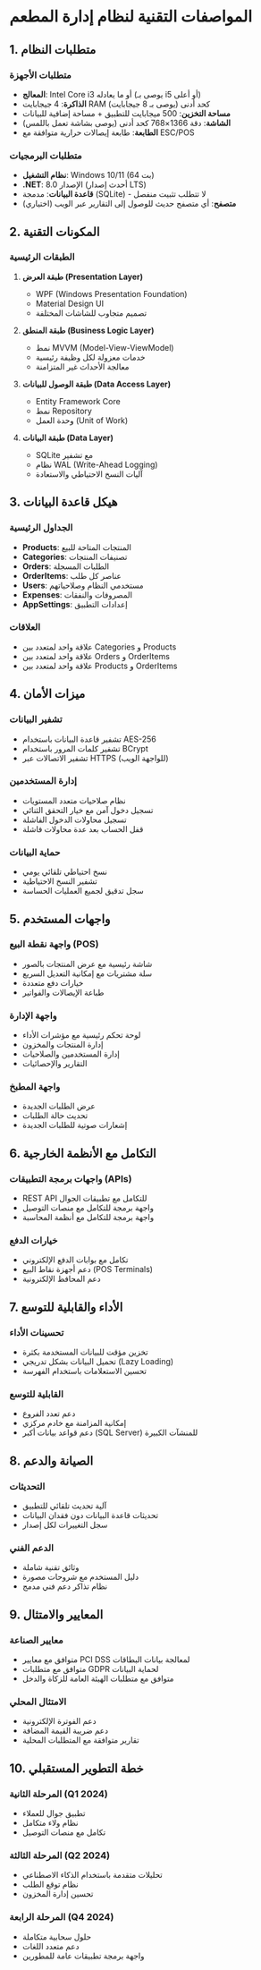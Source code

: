 # المواصفات التقنية لنظام إدارة المطعم

## 1. متطلبات النظام

### متطلبات الأجهزة
- **المعالج**: Intel Core i3 أو ما يعادله (يوصى بـ i5 أو أعلى)
- **الذاكرة**: 4 جيجابايت RAM كحد أدنى (يوصى بـ 8 جيجابايت)
- **مساحة التخزين**: 500 ميجابايت للتطبيق + مساحة إضافية للبيانات
- **الشاشة**: دقة 1366×768 كحد أدنى (يوصى بشاشة تعمل باللمس)
- **الطابعة**: طابعة إيصالات حرارية متوافقة مع ESC/POS

### متطلبات البرمجيات
- **نظام التشغيل**: Windows 10/11 (64 بت)
- **.NET**: الإصدار 8.0 (أحدث إصدار LTS)
- **قاعدة البيانات**: مدمجة (SQLite) - لا تتطلب تثبيت منفصل
- **متصفح**: أي متصفح حديث للوصول إلى التقارير عبر الويب (اختياري)

## 2. المكونات التقنية

### الطبقات الرئيسية
1. **طبقة العرض (Presentation Layer)**
   - WPF (Windows Presentation Foundation)
   - Material Design UI
   - تصميم متجاوب للشاشات المختلفة

2. **طبقة المنطق (Business Logic Layer)**
   - نمط MVVM (Model-View-ViewModel)
   - خدمات معزولة لكل وظيفة رئيسية
   - معالجة الأحداث غير المتزامنة

3. **طبقة الوصول للبيانات (Data Access Layer)**
   - Entity Framework Core
   - نمط Repository
   - وحدة العمل (Unit of Work)

4. **طبقة البيانات (Data Layer)**
   - SQLite مع تشفير
   - نظام WAL (Write-Ahead Logging)
   - آليات النسخ الاحتياطي والاستعادة

## 3. هيكل قاعدة البيانات

### الجداول الرئيسية
- **Products**: المنتجات المتاحة للبيع
- **Categories**: تصنيفات المنتجات
- **Orders**: الطلبات المسجلة
- **OrderItems**: عناصر كل طلب
- **Users**: مستخدمي النظام وصلاحياتهم
- **Expenses**: المصروفات والنفقات
- **AppSettings**: إعدادات التطبيق

### العلاقات
- علاقة واحد لمتعدد بين Categories و Products
- علاقة واحد لمتعدد بين Orders و OrderItems
- علاقة واحد لمتعدد بين Products و OrderItems

## 4. ميزات الأمان

### تشفير البيانات
- تشفير قاعدة البيانات باستخدام AES-256
- تشفير كلمات المرور باستخدام BCrypt
- تشفير الاتصالات عبر HTTPS (للواجهة الويب)

### إدارة المستخدمين
- نظام صلاحيات متعدد المستويات
- تسجيل دخول آمن مع خيار التحقق الثنائي
- تسجيل محاولات الدخول الفاشلة
- قفل الحساب بعد عدة محاولات فاشلة

### حماية البيانات
- نسخ احتياطي تلقائي يومي
- تشفير النسخ الاحتياطية
- سجل تدقيق لجميع العمليات الحساسة

## 5. واجهات المستخدم

### واجهة نقطة البيع (POS)
- شاشة رئيسية مع عرض المنتجات بالصور
- سلة مشتريات مع إمكانية التعديل السريع
- خيارات دفع متعددة
- طباعة الإيصالات والفواتير

### واجهة الإدارة
- لوحة تحكم رئيسية مع مؤشرات الأداء
- إدارة المنتجات والمخزون
- إدارة المستخدمين والصلاحيات
- التقارير والإحصائيات

### واجهة المطبخ
- عرض الطلبات الجديدة
- تحديث حالة الطلبات
- إشعارات صوتية للطلبات الجديدة

## 6. التكامل مع الأنظمة الخارجية

### واجهات برمجة التطبيقات (APIs)
- REST API للتكامل مع تطبيقات الجوال
- واجهة برمجة للتكامل مع منصات التوصيل
- واجهة برمجة للتكامل مع أنظمة المحاسبة

### خيارات الدفع
- تكامل مع بوابات الدفع الإلكتروني
- دعم أجهزة نقاط البيع (POS Terminals)
- دعم المحافظ الإلكترونية

## 7. الأداء والقابلية للتوسع

### تحسينات الأداء
- تخزين مؤقت للبيانات المستخدمة بكثرة
- تحميل البيانات بشكل تدريجي (Lazy Loading)
- تحسين الاستعلامات باستخدام الفهرسة

### القابلية للتوسع
- دعم تعدد الفروع
- إمكانية المزامنة مع خادم مركزي
- دعم قواعد بيانات أكبر (SQL Server) للمنشآت الكبيرة

## 8. الصيانة والدعم

### التحديثات
- آلية تحديث تلقائي للتطبيق
- تحديثات قاعدة البيانات دون فقدان البيانات
- سجل التغييرات لكل إصدار

### الدعم الفني
- وثائق تقنية شاملة
- دليل المستخدم مع شروحات مصورة
- نظام تذاكر دعم فني مدمج

## 9. المعايير والامتثال

### معايير الصناعة
- متوافق مع معايير PCI DSS لمعالجة بيانات البطاقات
- متوافق مع متطلبات GDPR لحماية البيانات
- متوافق مع متطلبات الهيئة العامة للزكاة والدخل

### الامتثال المحلي
- دعم الفوترة الإلكترونية
- دعم ضريبة القيمة المضافة
- تقارير متوافقة مع المتطلبات المحلية

## 10. خطة التطوير المستقبلي

### المرحلة الثانية (Q1 2024)
- تطبيق جوال للعملاء
- نظام ولاء متكامل
- تكامل مع منصات التوصيل

### المرحلة الثالثة (Q2 2024)
- تحليلات متقدمة باستخدام الذكاء الاصطناعي
- نظام توقع الطلب
- تحسين إدارة المخزون

### المرحلة الرابعة (Q4 2024)
- حلول سحابية متكاملة
- دعم متعدد اللغات
- واجهة برمجة تطبيقات عامة للمطورين